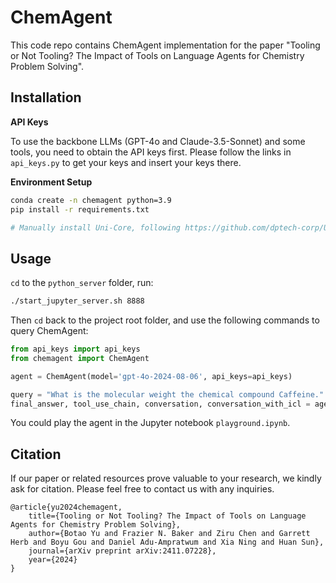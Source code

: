 # ChemAgent
This code repo contains ChemAgent implementation for the paper "Tooling or Not Tooling? The Impact of Tools on Language Agents for Chemistry Problem Solving".

## Installation

**API Keys**

To use the backbone LLMs (GPT-4o and Claude-3.5-Sonnet) and some tools, you need to obtain the API keys first. Please follow the links in `api_keys.py` to get your keys and insert your keys there.

**Environment Setup**

```bash
conda create -n chemagent python=3.9
pip install -r requirements.txt

# Manually install Uni-Core, following https://github.com/dptech-corp/Uni-Core
```

## Usage

`cd` to the `python_server` folder, run:

```bash
./start_jupyter_server.sh 8888
```

Then `cd` back to the project root folder, and use the following commands to query ChemAgent:

```python
from api_keys import api_keys
from chemagent import ChemAgent

agent = ChemAgent(model='gpt-4o-2024-08-06', api_keys=api_keys)

query = "What is the molecular weight the chemical compound Caffeine."
final_answer, tool_use_chain, conversation, conversation_with_icl = agent.run(query)
```

You could play the agent in the Jupyter notebook `playground.ipynb`.

## Citation

If our paper or related resources prove valuable to your research, we kindly ask for citation. Please feel free to contact us with any inquiries.

```
@article{yu2024chemagent,
    title={Tooling or Not Tooling? The Impact of Tools on Language Agents for Chemistry Problem Solving},
    author={Botao Yu and Frazier N. Baker and Ziru Chen and Garrett Herb and Boyu Gou and Daniel Adu-Ampratwum and Xia Ning and Huan Sun},
    journal={arXiv preprint arXiv:2411.07228},
    year={2024}
}
```




